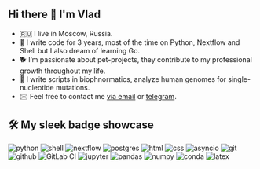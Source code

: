 ## Hi there 👋 I'm Vlad

* 🇷🇺 I live in Moscow, Russia.
* 🤖 I write code for 3 years, most of the time on Python, Nextflow and Shell but I also dream of learning Go.
* 🐕 I’m passionate about pet-projects, they contribute to my professional growth throughout my life.
* 🧬 I write scripts in biophnormatics, analyze human genomes for single-nucleotide mutations.
* ✉️ Feel free to contact me [via email](mailto:nachatoi@list.ru) or [telegram](https://t.me/subpolare).

## 🛠 My sleek badge showcase

![python](https://img.shields.io/badge/python%20-%2314354C.svg?&style=for-the-badge&logo=python&logoColor=white) ![shell](https://img.shields.io/badge/shell-%234EAA25.svg?&style=for-the-badge&logo=gnu-bash&logoColor=white)  ![nextflow](https://img.shields.io/badge/nextflow-%2344CC11.svg?&style=for-the-badge&logo=nextflow&logoColor=white) ![postgres](https://img.shields.io/badge/postgres-%23316192.svg?&style=for-the-badge&logo=postgresql&logoColor=white) ![html](https://img.shields.io/badge/html%20-%23E34F26.svg?&style=for-the-badge&logo=html5&logoColor=white)  ![css](https://img.shields.io/badge/css%20-%231572B6.svg?&style=for-the-badge&logo=css3&logoColor=white) ![asyncio](https://img.shields.io/badge/asyncio-%2300BAFF.svg?&style=for-the-badge&logo=python&logoColor=white) ![git](https://img.shields.io/badge/git%20-%23F05033.svg?&style=for-the-badge&logo=git&logoColor=white) ![github](https://img.shields.io/badge/github%20actions%20-%232671E5.svg?&style=for-the-badge&logo=github%20actions&logoColor=white) ![GitLab CI](https://img.shields.io/badge/gitlab%20ci-%23181717.svg?style=for-the-badge&logo=gitlab&logoColor=white) ![jupyter](https://img.shields.io/badge/Jupyter%20-%23F37626.svg?&style=for-the-badge&logo=Jupyter&logoColor=white) ![pandas](https://img.shields.io/badge/pandas%20-%23150458.svg?&style=for-the-badge&logo=pandas&logoColor=white) ![numpy](https://img.shields.io/badge/numpy-%23013243.svg?&style=for-the-badge&logo=numpy&logoColor=white)  ![conda](https://img.shields.io/badge/conda%20-%2342B029.svg?&style=for-the-badge&logo=anaconda&logoColor=white) ![latex](https://img.shields.io/badge/latex-000000.svg?&style=for-the-badge&logo=actigraph&logoColor=white)


